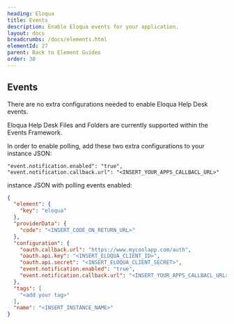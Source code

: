 ```yaml
---
heading: Eloqua
title: Events
description: Enable Eloqua events for your application.
layout: docs
breadcrumbs: /docs/elements.html
elementId: 27
parent: Back to Element Guides
order: 30
---
```


## Events

There are no extra configurations needed to enable Eloqua Help Desk events.

Eloqua Help Desk Files and Folders are currently supported within the Events Framework.

In order to enable polling, add these two extra configurations to your instance JSON:

```
"event.notification.enabled": "true",
"event.notification.callback.url": "<INSERT_YOUR_APPS_CALLBACL_URL>"
```

instance JSON with polling events enabled:

```json
{
  "element": {
    "key": "eloqua"
  },
  "providerData": {
    "code": "<INSERT_CODE_ON_RETURN_URL>"
  },
  "configuration": {
    "oauth.callback.url": "https://www.mycoolapp.com/auth",
    "oauth.api.key": "<INSERT_ELOQUA_CLIENT_ID>",
    "oauth.api.secret": "<INSERT_ELOQUA_CLIENT_SECRET>",
    "event.notification.enabled": "true",
    "event.notification.callback.url": "<INSERT_YOUR_APPS_CALLBACL_URL>"
  },
  "tags": [
    "<add your tag>"
  ],
  "name": "<INSERT_INSTANCE_NAME>"
}
```
